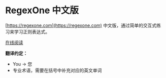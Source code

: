 # RegexOne 中文版

[https://regexone.com](https://regexone.com) 中文版，通过简单的交互式练习来学习正则表达式。

[在线阅读](https://imageslr.github.io/regexone-cn)

**翻译约定：**
* You -> 您
* 专业术语，需要在括号中补充对应的英文单词